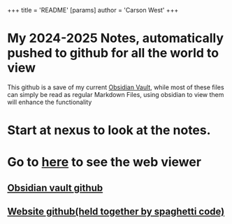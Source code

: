 +++
 title = 'README'
[params]
	author = 'Carson West'
+++
# My 2024-2025 Notes, automatically pushed to github for all the world to view

This github is a save of my current [Obsidian Vault](https://obsidian.md/), while most of these files can simply be read as regular Markdown Files, using obsidian to view them will enhance the functionality
# Start at nexus to look at the notes.
# Go to [here](https://thecarsonwest.github.io/test/public/nexus/) to see the web viewer

## [Obsidian vault github](https://github.com/TheCarsonWest/nerd-emoji)
## [Website github(held together by spaghetti code)](https://github.com/TheCarsonWest/TheCarsonWest.github.io)

